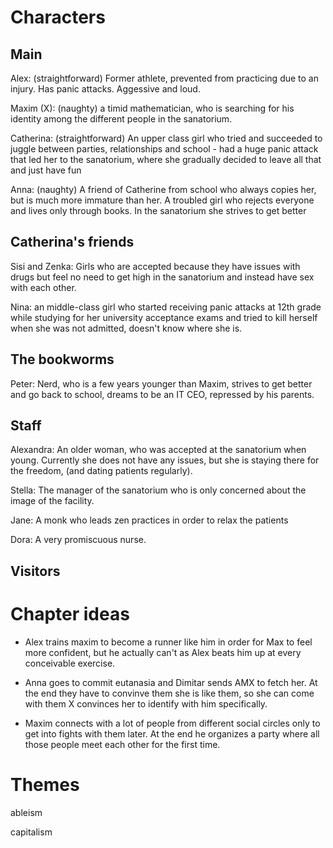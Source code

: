 Characters
===

Main
---

Alex:  (straightforward) Former athlete, prevented from practicing due to an injury. Has panic attacks. Aggessive and loud.

Maxim (X): (naughty) a timid mathematician, who is searching for his identity among the different people in the sanatorium.

Catherina: (straightforward) An upper class girl who tried and succeeded to juggle between parties, relationships and school - had a huge panic attack that led her to the sanatorium, where she gradually decided to leave all that and just have fun

Anna: (naughty) A friend of Catherine from school who always copies her, but is much more immature than her. A troubled girl who rejects everyone and lives only through books. In the sanatorium she strives to get better

Catherina's friends
---

Sisi and Zenka: Girls who are accepted because they have issues with drugs but feel no need to get high in the sanatorium and instead have sex with each other.

Nina: an middle-class girl who started receiving panic attacks at 12th grade while studying for her university acceptance exams and tried to kill herself when she was not admitted, doesn't know where she is.

The bookworms
---

Peter: Nerd, who is a few years younger than Maxim, strives to get better and go back to school, dreams to be an IT CEO, repressed by his parents.


Staff
---

Alexandra: An older woman, who was accepted at the sanatorium when young. Currently she does not have any issues, but she is staying there for the freedom, (and dating patients regularly).

Stella: The manager of the sanatorium who is only concerned about the image of the facility.

Jane: A monk who leads zen practices in order to relax the patients

Dora: A very promiscuous nurse.

Visitors
---

Chapter ideas
===

- Alex trains maxim to become a runner like him in order for Max to feel more confident, but he actually can't as Alex beats him up at every conceivable exercise. 
- Anna goes to commit eutanasia and Dimitar sends AMX to fetch her. At the end they have to convinve them she is like them, so she can come with them X convinces her to identify with him specifically.

- Maxim connects with a lot of people from different social circles only to get into fights with them later. At the end he organizes a party where all those people meet each other for the first time.


Themes
===

ableism

capitalism


